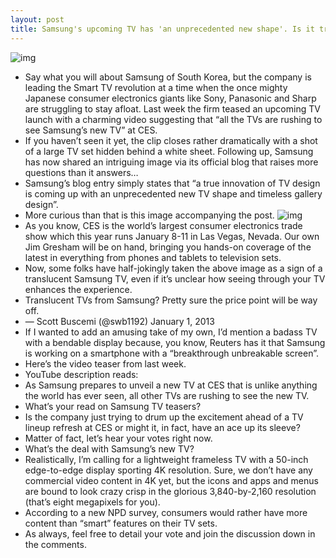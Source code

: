 ```yaml
---
layout: post
title: Samsung's upcoming TV has 'an unprecedented new shape'. Is it translucent? Frameless? Retina?
---
```

![img](http://media.idownloadblog.com/wp-content/uploads/2013/01/Samsung-TV-teaser-CES-2013-TV-behind-white-sheet.jpg)
* Say what you will about Samsung of South Korea, but the company is leading the Smart TV revolution at a time when the once mighty Japanese consumer electronics giants like Sony, Panasonic and Sharp are struggling to stay afloat. Last week the firm teased an upcoming TV launch with a charming video suggesting that “all the TVs are rushing to see Samsung’s new TV” at CES.
* If you haven’t seen it yet, the clip closes rather dramatically with a shot of a large TV set hidden behind a white sheet. Following up, Samsung has now shared an intriguing image via its official blog that raises more questions than it answers…
* Samsung’s blog entry simply states that “a true innovation of TV design is coming up with an unprecedented new TV shape and timeless gallery design”.
* More curious than that is this image accompanying the post.
![img](http://media.idownloadblog.com/wp-content/uploads/2013/01/Samsung-TV-teaser-CES-2013-portrait-TV.jpg)
* As you know, CES is the world’s largest consumer electronics trade show which this year runs January 8-11 in Las Vegas, Nevada. Our own Jim Gresham will be on hand, bringing you hands-on coverage of the latest in everything from phones and tablets to television sets.
* Now, some folks have half-jokingly taken the above image as a sign of a translucent Samsung TV, even if it’s unclear how seeing through your TV enhances the experience.
* Translucent TVs from Samsung? Pretty sure the price point will be way off.
* — Scott Buscemi (@swb1192) January 1, 2013
* If I wanted to add an amusing take of my own, I’d mention a badass TV with a bendable display because, you know, Reuters has it that Samsung is working on a smartphone with a “breakthrough unbreakable screen”.
* Here’s the video teaser from last week.
* YouTube description reads:
* As Samsung prepares to unveil a new TV at CES that is unlike anything the world has ever seen, all other TVs are rushing to see the new TV.
* What’s your read on Samsung TV teasers?
* Is the company just trying to drum up the excitement ahead of a TV lineup refresh at CES or might it, in fact, have an ace up its sleeve?
* Matter of fact, let’s hear your votes right now.
* What’s the deal with Samsung’s new TV?
* Realistically, I’m calling for a lightweight frameless TV with a 50-inch edge-to-edge display sporting 4K resolution. Sure, we don’t have any commercial video content in 4K yet, but the icons and apps and menus are bound to look crazy crisp in the glorious 3,840-by-2,160 resolution (that’s eight megapixels for you).
* According to a new NPD survey, consumers would rather have more content than “smart” features on their TV sets.
* As always, feel free to detail your vote and join the discussion down in the comments.

